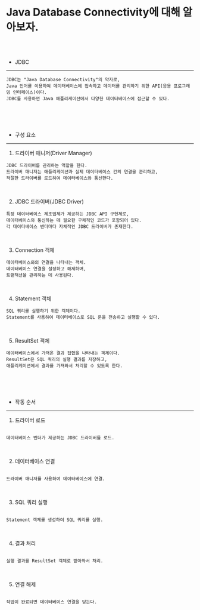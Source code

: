 # Java Database Connectivity에 대해 알아보자.

<br /><br />

* JDBC
---

```
JDBC는 "Java Database Connectivity"의 약자로,
Java 언어를 이용하여 데이터베이스에 접속하고 데이터를 관리하기 위한 API(응용 프로그래밍 인터페이스)이다.
JDBC를 사용하면 Java 애플리케이션에서 다양한 데이터베이스에 접근할 수 있다.
```

<br /><br /><br />

* 구성 요소
---

1. 드라이버 매니저(Driver Manager)
```
JDBC 드라이버를 관리하는 역할을 한다.
드라이버 매니저는 애플리케이션과 실제 데이터베이스 간의 연결을 관리하고,
적절한 드라이버를 로드하여 데이터베이스와 통신한다.
```

<br />

2. JDBC 드라이버(JDBC Driver)
```
특정 데이터베이스 제조업체가 제공하는 JDBC API 구현체로,
데이터베이스와 통신하는 데 필요한 구체적인 코드가 포함되어 있다.
각 데이터베이스 벤더마다 자체적인 JDBC 드라이버가 존재한다.
```

<br />

3. Connection 객체
```
데이터베이스와의 연결을 나타내는 객체.
데이터베이스 연결을 설정하고 해제하며,
트랜잭션을 관리하는 데 사용된다.
```

<br />

4. Statement 객체
```
SQL 쿼리를 실행하기 위한 객체이다.
Statement를 사용하여 데이터베이스로 SQL 문을 전송하고 실행할 수 있다.
```

<br />

5. ResultSet 객체
```
데이터베이스에서 가져온 결과 집합을 나타내는 객체이다.
ResultSet은 SQL 쿼리의 실행 결과를 저장하고,
애플리케이션에서 결과를 가져와서 처리할 수 있도록 한다.
```

<br /><br /><br />

* 작동 순서
---

1. 드라이버 로드
```

데이터베이스 벤더가 제공하는 JDBC 드라이버를 로드.

```

<br />

2. 데이터베이스 연결
```

드라이버 매니저를 사용하여 데이터베이스에 연결.

```

<br />

3. SQL 쿼리 실행
```

Statement 객체를 생성하여 SQL 쿼리를 실행.

```

<br />

4. 결과 처리
```

실행 결과를 ResultSet 객체로 받아와서 처리.

```

<br />

5. 연결 해제
```

작업이 완료되면 데이터베이스 연결을 닫는다.

```
